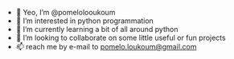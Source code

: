 - 👋 Yeo, I’m @pomelolooukoum
- 👀 I’m interested in python programmation
- 🌱 I’m currently learning a bit of all around python
- 💞️ I’m looking to collaborate on some little useful or fun projects
- 📫 reach me by e-mail to pomelo.loukoum@gmail.com

<!---
pomeloloukoum/pomeloloukoum is a ✨ special ✨ repository because its `README.md` (this file) appears on your GitHub profile.
You can click the Preview link to take a look at your changes.
--->
